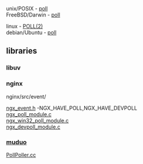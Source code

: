 
unix/POSIX - [poll](http://pubs.opengroup.org/onlinepubs/9699919799/functions/poll.html)  
FreeBSD/Darwin - [poll](https://www.freebsd.org/cgi/man.cgi?query=poll)  

linux - [POLL(2)](http://man7.org/linux/man-pages/man2/poll.2.html)  
debian/Ubuntu - [poll](https://manpages.debian.org/stretch/manpages-dev/poll.2.en.html)  

## libraries

### libuv

### nginx

nginx/src/event/

[ngx_event.h](https://github.com/nginx/nginx/blob/master/src/event/ngx_event.h) -NGX_HAVE_POLL,NGX_HAVE_DEVPOLL  
[ngx_poll_module.c](https://github.com/nginx/nginx/blob/master/src/event/modules/ngx_poll_module.c)  
[ngx_win32_poll_module.c](https://github.com/nginx/nginx/blob/master/src/event/modules/ngx_win32_poll_module.c)  
[ngx_devpoll_module.c](https://github.com/nginx/nginx/blob/master/src/event/modules/ngx_devpoll_module.c)  

### [muduo](https://github.com/chenshuo/muduo)

[PollPoller.cc](https://github.com/chenshuo/muduo/blob/master/muduo/net/poller/PollPoller.cc)  
